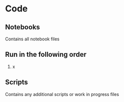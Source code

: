 # Code
## Notebooks
Contains all notebook files

## Run in the following order
1. x

## Scripts
Contains any additional scripts or work in progress files